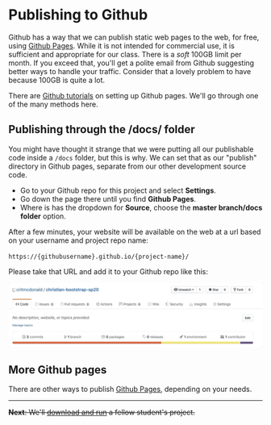 # Publishing to Github

Github has a way that we can publish static web pages to the web, for free, using [Github Pages](https://pages.github.com/). While it is not intended for commercial use, it is sufficient and appropriate for our class. There is a _soft_ 100GB limit per month. If you exceed that, you'll get a polite email from Github suggesting better ways to handle your traffic. Consider that a lovely problem to have because 100GB is quite a lot.

There are [Github tutorials](https://help.github.com/articles/configuring-a-publishing-source-for-github-pages/) on setting up Github pages. We'll go through one of the many methods here.

## Publishing through the /docs/ folder

You might have thought it strange that we were putting all our publishable code inside a `/docs` folder, but this is why. We can set that as our "publish" directory in Github pages, separate from our other development source code.

- Go to your Github repo for this project and select **Settings**.
- Go down the page there until you find **Github Pages**.
- Where is has the dropdown for **Source**, choose the **master branch/docs folder** option.

After a few minutes, your website will be available on the web at a url based on your username and project repo name:

`https://{githubusername}.github.io/{project-name}/`

Please take that URL and add it to your Github repo like this:

![bs-save-url.gif](../images/bs-save-url.gif)

## More Github pages

There are other ways to publish [Github Pages](https://help.github.com/articles/configuring-a-publishing-source-for-github-pages/), depending on your needs.

---

~~**Next**: We'll [download and run](bootstrap-class-05.md) a fellow student's project.~~
